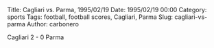 Title: Cagliari vs. Parma, 1995/02/19
Date: 1995/02/19 00:00
Category: sports
Tags: football, football scores, Cagliari, Parma
Slug: cagliari-vs-parma
Author: carbonero


Cagliari 2 - 0 Parma
